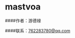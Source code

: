 # mastvoa

####作者：游德禄

####联系：<a href="http://wpa.qq.com/msgrd?v=3&amp;uin=762283780&amp;site=qq&amp;menu=yes">762283780@qq.com</a> 
